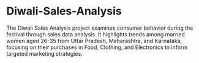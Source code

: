 # Diwali-Sales-Analysis
The Diwali Sales Analysis project examines consumer behavior during the festival through sales data analysis. It highlights trends among married women aged 26-35 from Uttar Pradesh, Maharashtra, and Karnataka, focusing on their purchases in Food, Clothing, and Electronics to inform targeted marketing strategies.
